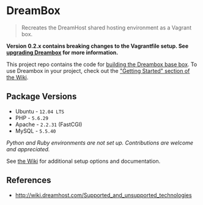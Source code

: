 DreamBox
========

> Recreates the DreamHost shared hosting environment as a Vagrant box.

**Version 0.2.x contains breaking changes to the Vagrantfile setup. See [upgrading Dreambox][upgrading_dreambox] for more information.**

This project repo contains the code for [building the Dreambox base box][wiki_build]. To use Dreambox in your project, check out the ["Getting Started" section of the Wiki][getting_started].

## Package Versions

- Ubuntu - `12.04 LTS`
- PHP - `5.6.29`
- Apache - `2.2.31` (FastCGI)
- MySQL - `5.5.40`

_Python and Ruby environments are not set up. Contributions are welcome and appreciated._

See [the Wiki][getting_started] for additional setup options and documentation.

## References

- http://wiki.dreamhost.com/Supported_and_unsupported_technologies

[getting_started]: ../../wiki/Home
[wiki_build]: ../../wiki/Building-Dreambox
[upgrading_dreambox]: ../../wiki/Upgrading-Dreambox
